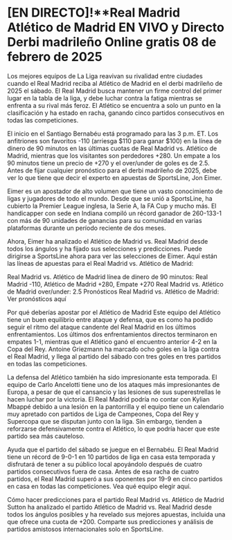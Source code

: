 # [EN DIRECTO]!**Real Madrid Atlético de Madrid EN VIVO y Directo Derbi madrileño Online gratis 08 de febrero de 2025

Los mejores equipos de La Liga reavivan su rivalidad entre ciudades cuando el Real Madrid reciba al Atlético de Madrid en el derbi madrileño de 2025 el sábado. El Real Madrid busca mantener un firme control del primer lugar en la tabla de la liga, y debe luchar contra la fatiga mientras se enfrenta a su rival más feroz. El Atlético se encuentra a solo un punto en la clasificación y ha estado en racha, ganando cinco partidos consecutivos en todas las competiciones.

El inicio en el Santiago Bernabéu está programado para las 3 p.m. ET. Los anfitriones son favoritos -110 (arriesga $110 para ganar $100) en la línea de dinero de 90 minutos en las últimas cuotas de Real Madrid vs. Atlético de Madrid, mientras que los visitantes son perdedores +280. Un empate a los 90 minutos tiene un precio de +270 y el over/under de goles es de 2.5. Antes de fijar cualquier pronóstico para el derbi madrileño de 2025, debe ver lo que tiene que decir el experto en apuestas de SportsLine, Jon Eimer.

Eimer es un apostador de alto volumen que tiene un vasto conocimiento de ligas y jugadores de todo el mundo. Desde que se unió a SportsLine, ha cubierto la Premier League inglesa, la Serie A, la FA Cup y mucho más. El handicapper con sede en Indiana compiló un récord ganador de 260-133-1 con más de 90 unidades de ganancias para su comunidad en varias plataformas durante un período reciente de dos meses.

Ahora, Eimer ha analizado el Atlético de Madrid vs. Real Madrid desde todos los ángulos y ha fijado sus selecciones y predicciones. Puede dirigirse a SportsLine ahora para ver las selecciones de Eimer. Aquí están las líneas de apuestas para el Real Madrid vs. Atlético de Madrid:

Real Madrid vs. Atlético de Madrid línea de dinero de 90 minutos: Real Madrid -110, Atlético de Madrid +280, Empate +270
Real Madrid vs. Atlético de Madrid over/under: 2.5
Pronósticos Real Madrid vs. Atlético de Madrid: Ver pronósticos aquí

Por qué deberías apostar por el Atlético de Madrid
Este equipo del Atlético tiene un buen equilibrio entre ataque y defensa, que es como ha podido seguir el ritmo del ataque candente del Real Madrid en los últimos enfrentamientos. Los últimos dos enfrentamientos directos terminaron en empates 1-1, mientras que el Atlético ganó el encuentro anterior 4-2 en la Copa del Rey. Antoine Griezmann ha marcado ocho goles en la liga contra el Real Madrid, y llega al partido del sábado con tres goles en tres partidos en todas las competiciones.

La defensa del Atlético también ha sido impresionante esta temporada. El equipo de Carlo Ancelotti tiene uno de los ataques más impresionantes de Europa, a pesar de que el cansancio y las lesiones de sus superestrellas le hacen luchar por la victoria. El Real Madrid podría no contar con Kylian Mbappé debido a una lesión en la pantorrilla y el equipo tiene un calendario muy apretado con partidos de Liga de Campeones, Copa del Rey y Supercopa que se disputan junto con la liga. Sin embargo, tienden a reforzarse defensivamente contra el Atlético, lo que podría hacer que este partido sea más cauteloso.

Ayuda que el partido del sábado se juegue en el Bernabéu. El Real Madrid tiene un récord de 9-0-1 en 10 partidos de liga en casa esta temporada y disfrutará de tener a su público local apoyándolo después de cuatro partidos consecutivos fuera de casa. Antes de esa racha de cuatro partidos, el Real Madrid superó a sus oponentes por 19-9 en cinco partidos en casa en todas las competiciones. Vea qué equipo elegir aquí.

Cómo hacer predicciones para el partido Real Madrid vs. Atlético de Madrid
Sutton ha analizado el partido Atlético de Madrid vs. Real Madrid desde todos los ángulos posibles y ha revelado sus mejores apuestas, incluida una que ofrece una cuota de +200. Comparte sus predicciones y análisis de partidos amistosos internacionales solo en SportsLine.
